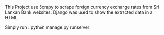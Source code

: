 This Project use Scrapy to scrape foreign currency exchange rates from Sri Lankan Bank websites.
Django was used to show the extracted data in a HTML.


Simply run : python manage.py runserver

